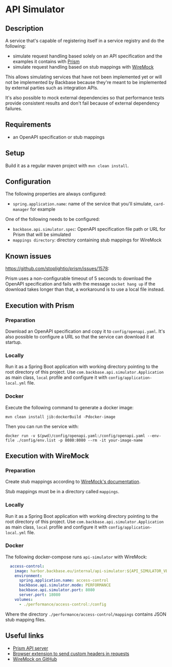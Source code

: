 # API Simulator

## Description

A service that's capable of registering itself in a service registry and do the following:
- simulate request handling based solely on an API specification and the examples it contains with [Prism](https://github.com/stoplightio/prism)
- simulate request handling based on stub mappings with [WireMock](http://wiremock.org/)

This allows simulating services that have not been implemented yet or will not be implemented by Backbase because
they're meant to be implemented by external parties such as integration APIs.

It's also possible to mock external dependencies so that performance tests provide consistent results and don't fail
because of external dependency failures.

## Requirements

- an OpenAPI specification or stub mappings

## Setup

Build it as a regular maven project with `mvn clean install`.

## Configuration

The following properties are always configured:

- `spring.application.name`: name of the service that you'll simulate, `card-manager` for example

One of the following needs to be configured:

- `backbase.api.simulator.spec`: OpenAPI specification file path or URL for Prism that will be simulated
- `mappings directory`: directory containing stub mappings for WireMock

## Known issues

https://github.com/stoplightio/prism/issues/1578:

Prism uses a non-configurable timeout of 5 seconds to download the OpenAPI specification and fails with the message
`socket hang up` if the download takes longer than that, a workaround is to use a local file instead.

## Execution with Prism

### Preparation

Download an OpenAPI specification and copy it to `config/openapi.yaml`.
It's also possible to configure a URL so that the service can download it at startup.

### Locally

Run it as a Spring Boot application with working directory pointing to the root directory of this project.
Use `com.backbase.api.simulator.Application` as main class, `local` profile and configure it with
`config/application-local.yml` file.

### Docker

Execute the following command to generate a docker image:

`mvn clean install jib:dockerBuild -Pdocker-image`

Then you can run the service with:

`docker run -v $(pwd)/config/openapi.yaml:/config/openapi.yaml --env-file ./config/env.list -p 8080:8080 --rm -it your-image-name`

## Execution with WireMock

### Preparation

Create stub mappings according to [WireMock's documentation](http://wiremock.org/docs/stubbing/).

Stub mappings must be in a directory called `mappings`.

### Locally

Run it as a Spring Boot application with working directory pointing to the root directory of this project.
Use `com.backbase.api.simulator.Application` as main class, `local` profile and configure it with
`config/application-local.yml` file.

### Docker

The following docker-compose runs `api-simulator` with WireMock:

```yaml
  access-control:
    image: harbor.backbase.eu/internal/api-simulator:${API_SIMULATOR_VERSION}
    environment:
      spring.application.name: access-control
      backbase.api.simulator.mode: PERFORMANCE
      backbase.api.simulator.port: 8080
      server.port: 18080
    volumes:
      - ./performance/access-control:/config
```

Where the directory `./performance/access-control/mappings` contains JSON stub mapping files.

## Useful links

- [Prism API server](https://github.com/stoplightio/prism)
- [Browser extension to send custom headers in requests](https://bewisse.com/modheader/)
- [WireMock on GitHub](https://github.com/wiremock/wiremock)
